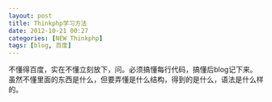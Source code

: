 ```yaml
---
layout: post
title: Thinkphp学习方法
date: 2012-10-21 00:27
categories: [NEW Thinkphp]
tags: [blog, 百度]
---
```

不懂得百度，实在不懂立刻放下，问。必须搞懂每行代码，搞懂后blog记下来。虽然不懂里面的东西是什么，但要弄懂是什么结构，得到的是什么，语法是什么样的。
